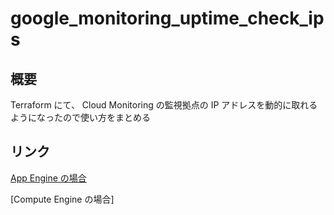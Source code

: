 # google_monitoring_uptime_check_ips

## 概要

Terraform にて、 Cloud Monitoring の監視拠点の IP アドレスを動的に取れるようになったので使い方をまとめる

## リンク

[App Engine の場合](./README.md)

[Compute Engine の場合]
